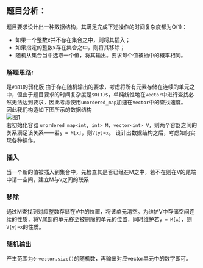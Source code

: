 ## 题目分析：
题目要求设计出一种数据结构，其满足完成下述操作的时间复杂度都为O(1)：    
+ 如果一个整数x并不存在集合之中，则将其插入；
+ 如果指定的整数x存在集合之中，则将其移除；
+ 随机从集合当中选取一个值，将其输出。要求每个值被抽中的概率相同。

### 解题思路:  
是`#381`的弱化版
由于存在随机输出的要求，考虑将所有元素存储在连续的单元之中，但由于题目要求的时间复杂度是`$O(1)$`，单纯线性地在`Vector`中进行查找必然无法达到要求，因此考虑使用`unordered_map`加速在`Vector`中的查找速度。  
因此我们构造如下图所示的数据结构  
![图1](http://chuantu.biz/t5/50/1489740316x2728309471.png)  
若初始化容器 `unordered_map<int, int> M`、`vector<int> V`，则两个容器之间的关系满足该关系——若`y = M[x]`，则`V[y]=x`。
设计出数据结构之后，考虑如何实现各种操作。
### 插入  
当一个新的值被插入到集合中，先检查其是否已经在M之中，若不在则在V的尾端申请一空间，建立M与v之间的联系
### 移除  
通过M查找到对应整数存储在V中的位置，将该单元清空。为维护V中存储空间连续的性质，将V尾部的单元移至被删除的单元的位置，同时维护若`y = M[x]`，则`V[y]=x`的性质。  
### 随机输出
产生范围为`0~vector.size()`的随机数，再输出对应vector单元中的数字即可。
